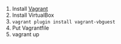 1. Install [Vagrant]()
2. Install VirtualBox
3. `vagrant plugin install vagrant-vbguest`
4. Put Vagrantfile
5. vagrant up
